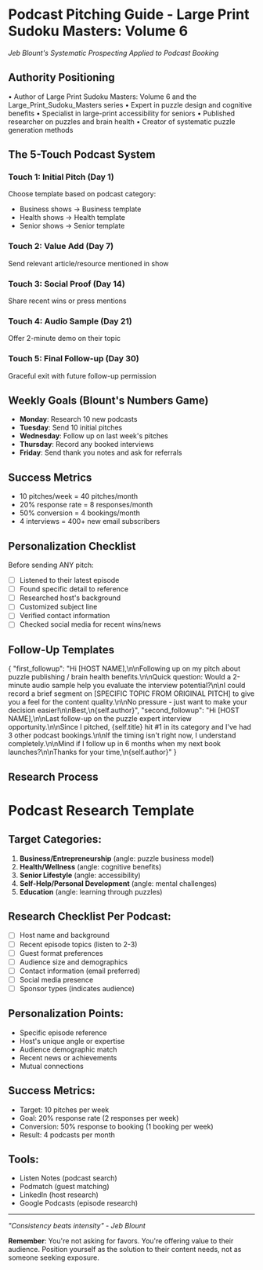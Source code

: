 # Podcast Pitching Guide - Large Print Sudoku Masters: Volume 6
*Jeb Blount's Systematic Prospecting Applied to Podcast Booking*

## Authority Positioning
• Author of Large Print Sudoku Masters: Volume 6 and the Large_Print_Sudoku_Masters series
• Expert in puzzle design and cognitive benefits
• Specialist in large-print accessibility for seniors
• Published researcher on puzzles and brain health
• Creator of systematic puzzle generation methods

## The 5-Touch Podcast System

### Touch 1: Initial Pitch (Day 1)
Choose template based on podcast category:
- Business shows → Business template
- Health shows → Health template
- Senior shows → Senior template

### Touch 2: Value Add (Day 7)
Send relevant article/resource mentioned in show

### Touch 3: Social Proof (Day 14)
Share recent wins or press mentions

### Touch 4: Audio Sample (Day 21)
Offer 2-minute demo on their topic

### Touch 5: Final Follow-up (Day 30)
Graceful exit with future follow-up permission

## Weekly Goals (Blount's Numbers Game)
- **Monday**: Research 10 new podcasts
- **Tuesday**: Send 10 initial pitches
- **Wednesday**: Follow up on last week's pitches
- **Thursday**: Record any booked interviews
- **Friday**: Send thank you notes and ask for referrals

## Success Metrics
- 10 pitches/week = 40 pitches/month
- 20% response rate = 8 responses/month
- 50% conversion = 4 bookings/month
- 4 interviews = 400+ new email subscribers

## Personalization Checklist
Before sending ANY pitch:
- [ ] Listened to their latest episode
- [ ] Found specific detail to reference
- [ ] Researched host's background
- [ ] Customized subject line
- [ ] Verified contact information
- [ ] Checked social media for recent wins/news

## Follow-Up Templates
{
  "first_followup": "Hi [HOST NAME],\n\nFollowing up on my pitch about puzzle publishing / brain health benefits.\n\nQuick question: Would a 2-minute audio sample help you evaluate the interview potential?\n\nI could record a brief segment on [SPECIFIC TOPIC FROM ORIGINAL PITCH] to give you a feel for the content quality.\n\nNo pressure - just want to make your decision easier!\n\nBest,\n{self.author}",
  "second_followup": "Hi [HOST NAME],\n\nLast follow-up on the puzzle expert interview opportunity.\n\nSince I pitched, {self.title} hit #1 in its category and I've had 3 other podcast bookings.\n\nIf the timing isn't right now, I understand completely.\n\nMind if I follow up in 6 months when my next book launches?\n\nThanks for your time,\n{self.author}"
}

## Research Process
# Podcast Research Template

## Target Categories:
1. **Business/Entrepreneurship** (angle: puzzle business model)
2. **Health/Wellness** (angle: cognitive benefits)
3. **Senior Lifestyle** (angle: accessibility)
4. **Self-Help/Personal Development** (angle: mental challenges)
5. **Education** (angle: learning through puzzles)

## Research Checklist Per Podcast:
- [ ] Host name and background
- [ ] Recent episode topics (listen to 2-3)
- [ ] Guest format preferences
- [ ] Audience size and demographics
- [ ] Contact information (email preferred)
- [ ] Social media presence
- [ ] Sponsor types (indicates audience)

## Personalization Points:
- Specific episode reference
- Host's unique angle or expertise
- Audience demographic match
- Recent news or achievements
- Mutual connections

## Success Metrics:
- Target: 10 pitches per week
- Goal: 20% response rate (2 responses per week)
- Conversion: 50% response to booking (1 booking per week)
- Result: 4 podcasts per month

## Tools:
- Listen Notes (podcast search)
- Podmatch (guest matching)
- LinkedIn (host research)
- Google Podcasts (episode research)


---
*"Consistency beats intensity" - Jeb Blount*

**Remember**: You're not asking for favors. You're offering value to their audience. Position yourself as the solution to their content needs, not as someone seeking exposure.
